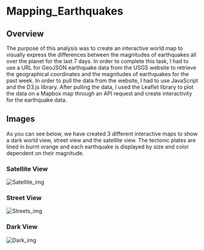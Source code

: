 # Mapping_Earthquakes

## Overview
The purpose of this analysis was to create an interactive world map to visually express the differences between the magnitudes of earthquakes all over the planet for the last 7 days. In order to complete this task, I had to use a URL for GeoJSON earthquake data from the USGS website to retrieve the geographical coordinates and the magnitudes of earthquakes for the past week. In order to pull the data from the website, I had to use JavaScript and the D3.js library. After pulling the data, I used the Leaflet library to plot the data on a Mapbox map through an API request and create interactivity for the earthquake data.

## Images
As you can see below, we have created 3 different interactive maps to show a dark world view, street view and the satellite view. The tectonic plates are lined in burnt orange and each earthquake is displayed by size and color dependent on their magnitude.

### Satellite View
![Satellite_img](https://user-images.githubusercontent.com/69607218/142789657-521285d8-b2b6-49d5-8494-a2180bde501c.png)

### Street View
![Streets_img](https://user-images.githubusercontent.com/69607218/142789699-65f95d1b-1028-4bdc-ae7b-720f89004487.png)

### Dark View
![Dark_img](https://user-images.githubusercontent.com/69607218/142789713-91d6e096-2247-4077-98c1-3db1a18770b8.png)
